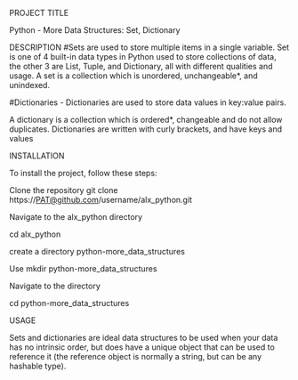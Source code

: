
PROJECT TITLE 


Python - More Data Structures: Set, Dictionary


DESCRIPTION 
#Sets are used to store multiple items in a single variable. Set is one of 4 built-in data types in Python used to store collections of data, the other 3 are List, Tuple, and Dictionary, all with different qualities and usage. A set is a collection which is unordered, unchangeable*, and unindexed.

#Dictionaries - Dictionaries are used to store data values in key:value pairs.

A dictionary is a collection which is ordered*, changeable and do not allow duplicates.
Dictionaries are written with curly brackets, and have keys and values

INSTALLATION 


To install the project, follow these steps:

Clone the repository git clone https://PAT@github.com/username/alx_python.git

Navigate to the alx_python directory

 cd alx_python

create a directory 
python-more_data_structures


Use mkdir python-more_data_structures

Navigate to the directory 


cd python-more_data_structures

USAGE 

Sets and dictionaries are ideal data structures to be used when your data has no intrinsic order, but does have a unique object that can be used to reference it (the reference object is normally a string, but can be any hashable type).